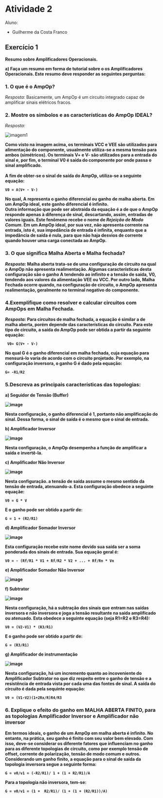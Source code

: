 # Atividade 2
Aluno: 
* Guilherme da Costa Franco

## Exercício 1

<b>Resumo sobre Amplificadores Operacionais.</b><br>

<b>a) Faça um resumo em forma de tutorial sobre o os Amplificadores Operacionais. Este
resumo deve responder as seguintes perguntas:</b><br>


### <b>1. O que é o AmpOp?</b><br>
  *Resposta:* Basicamente, um AmpOp é um circuito integrado capaz de amplificar sinais elétricos fracos.</b><br>
  
### <b>2. Mostre os simbolos e as características do AmpOp IDEAL?</b><br>
  *Resposta:* 
  
  ![imagem1](https://user-images.githubusercontent.com/61738767/115885309-392e9a00-a426-11eb-87bb-e7fc54085abf.png)</b><b>
  
<b>Como visto na imagem acima, os terminais VCC e VEE são utilizados para alimentação do componente, usualmente utiliza-se a mesma tensão para ambos (simétricos). Os terminais V+ e V- são utilizados para a entrada do sinal e, por fim, o terminal V0 é saída do componente por onde passa o sinal amplificado.</b><br>  
<b>A fim de obter-se o sinal de saída do AmpOp, utiliza-se a seguinte equação:</b><br>
```
V0 = A(V+ - V-)
```
<b>No qual, **A** representa o **ganho diferencial** ou ganho de malha aberta. Em um AmpOp ideal, este ganho diferencial é infinito.</b><br>
<b>Outra informação que pode ser abstraida da equação é a de que o AmpOp responde apenas à diferença de sinal, descartando, assim, entradas de valores iguais. Este fenômeno recebe o nome de *Rejeição de Modo Comum*. Em um AmpOp ideal, por sua vez, não apresenta corrente na entrada, isto é, sua impedância de entrada é infinita, enquanto que a impedância de saída é nula, para que não haja desvios de corrente quando houver uma carga conectada ao AmpOp.</b><br>

### <b>3. O que significa **Malha Aberta** e **Malha fechada**?</b><br>
  *Resposta:* Malha aberta trata-se de uma configuração de circuito na qual o AmpOp não apresenta realimentação. Algumas características desta configuração são o ganho **A** tendendo ao infinito e a tensão de saída, V0, tendendo aos valores da alimentação VEE ou VCC. Por outro lado, Malha Fechada ocorre quando, na configuração de circuito, o AmpOp apresenta realimentação, geralmente no terminal negativo do componente.</b><br>

### <b>4.Exemplifique como resolver e calcular circuitos com AmpOps em Malha Fechada.</b><br>
<b>*Resposta:* Para circuitos de malha fechada, a equação é similar a de malha aberta, porém depende das características do circuito. Para este tipo de circuito, a saída do AmpOp pode ser obtida a partir da seguinte equação:
```
 V0= G(V+ - V-)
``` 
 <b>No qual G é o ganho diferencial em malha fechada, cuja equação para mensurá-lo varia de acordo com o circuito projetado. Por exemplo, na configuração inversora, o ganho G é dado pela equação:
  ```
  G= -R1/R2
  ```
  ### <b>5.Descreva as principais características das topologias:</b><b>
  <b> a) **Seguidor de Tensão (Buffer)**</b><b>
  
  ![image](https://user-images.githubusercontent.com/61738767/115919005-a22a0800-a44e-11eb-9814-7039a5355704.png)

<b> Nesta configuração, o ganho diferencial é 1, portanto não amplificação do sinal. Dessa forma, o sinal de saída é o mesmo que o sinal de entrada.
   
  <b> b) **Amplificador Inversor**</b><b>
 
 ![image](https://user-images.githubusercontent.com/61738767/115918148-896d2280-a44d-11eb-9a90-09c9408cea89.png)</b><b>
 
 <b> Nesta configuração, o AmpOp desempenha a função de amplificar a saída e invertê-la. </b><b>
 
 <b> c) **Amplificador Não Inversor**

![image](https://user-images.githubusercontent.com/61738767/115919729-9b4fc500-a44f-11eb-8177-618573b68d33.png)</b><b>
 
 <b> Nesta configuração. a tensão de saída assume o mesmo sentido da tensão de entrada, atenuando-a. Esta configuração obedece a seguinte equaçãe:

```
V0 = G * V
```
E o ganho pode ser obtido a partir de:
```
G = 1 + (R2/R1)
```

<b> d) **Amplificador Somador Inversor**
 
 ![image](https://user-images.githubusercontent.com/61738767/115921252-9ee44b80-a451-11eb-978c-464d58f638d3.png)

<b> Esta configuração recebe este nome devido sua saída ser a soma ponderada dos sinais de entrada. Sua equação geral é:
 ```
 V0 = - (Rf/R1 * V1 + Rf/R2 * V2 + ... + Rf/Rn * Vn
 ```
 
 <b> e) **Amplificador Somador Não Inversor**
 
 ![image](https://user-images.githubusercontent.com/61738767/115921996-ace69c00-a452-11eb-92e6-62f1d4ebf82b.png)
 
 <b> f) **Subtrator**

![image](https://user-images.githubusercontent.com/61738767/115924503-2fbd2600-a456-11eb-98a9-492c81fcb7fa.png)

<b> Nesta configuração, há a subtração dos sinais que entram nas saídas inversora e não inversora e joga a tensão resultante na saída amplificado ou atenuado. Esta obedece a seguinte equação (seja R1=R2 e R3=R4):
 ```
 V0 = (V2-V1) * (R3/R1)
 ```
 E o ganho pode ser obtido a partir de:
 ```
 G = (R3/R1)
 ```
 
 <b> g) **Amplificador de instrumentação**
 
 ![image](https://user-images.githubusercontent.com/61738767/116251167-cb93ae00-a744-11eb-8559-0a807dc25b74.png)

<b>Nesta configuração, há um incremento quanto ao incoveniente do Amplificador Subtrator no que diz respeito entre o ganho de tensão e a resistência de entrada vista por cada uma das fontes de sinal. A saída do circuito é dada pela sequinte equação:
 ```
 V0 = (V1-V2)(1+2Rx/R)R4/R3
 ```
 ### 6. Explique o efeito do ganho em MALHA ABERTA FINITO, para as topologias Amplificador Inversor e Amplificador não inversor
<b>Em termos ideais, o ganho de um AmpOp em malha aberta é infinito. No entanto, na prática, seu ganho é finito com seu valor bem elevado. Com isso, deve-se considerar os diferente fatores que influenciam no ganho para as diferente topologias de circuito, como por exemplo tensão de offset, corrente de polarização, tensão de modo comum e outros.<b></b>
<b>Considerando um ganho finito, a equação para o sinal de saída da topologia inversora segue a seguinte forma:
 ```
 G = v0/v1 = (-R2/R1)/ 1 + (1 + R2/R1)/A
 ```
 <b>Para a topologia não inversora, tem-se:
  ```
  G = v0/v1 = (1 +  R2/R1)/ (1 + (1 + (R2/R1))/A)
  ```
